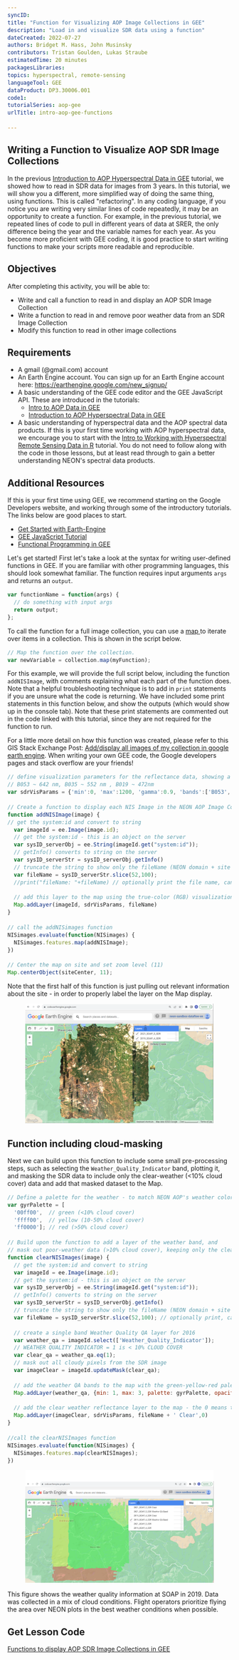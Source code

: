 ```yaml
---
syncID: 
title: "Function for Visualizing AOP Image Collections in GEE"
description: "Load in and visualize SDR data using a function"
dateCreated: 2022-07-27
authors: Bridget M. Hass, John Musinsky
contributors: Tristan Goulden, Lukas Straube
estimatedTime: 20 minutes
packagesLibraries: 
topics: hyperspectral, remote-sensing
languageTool: GEE
dataProduct: DP3.30006.001
code1: 
tutorialSeries: aop-gee
urlTitle: intro-aop-gee-functions

---
```

## Writing a Function to Visualize AOP SDR Image Collections

In the previous <a href="https://www.neonscience.org/resources/learning-hub/tutorials/intro-aop-gee-sdr-tutorial" target="_blank">Introduction to AOP Hyperspectral Data in GEE</a> tutorial, we showed how to read in SDR data for images from 3 years. In this tutorial, we will show you a different, more simplified way of doing the same thing, using functions. This is called "refactoring". In any coding language, if you notice you are writing very similar lines of code repeatedly, it may be an opportunity to create a function. For example, in the previous tutorial, we repeated lines of code to pull in different years of data at SRER, the only difference being the year and the variable names for each year. As you become more proficient with GEE coding, it is good practice to start writing functions to make your scripts more readable and reproducible. 

<div id="ds-objectives" markdown="1">

## Objectives
After completing this activity, you will be able to:
- Write and call a function to read in and display an AOP SDR Image Collection
- Write a function to read in and remove poor weather data from an SDR Image Collection
- Modify this function to read in other image collections

## Requirements
 * A gmail (@gmail.com) account
 * An Earth Engine account. You can sign up for an Earth Engine account here: https://earthengine.google.com/new_signup/
 * A basic understanding of the GEE code editor and the GEE JavaScript API. These are introduced in the tutorials:
    * <a href="https://www.neonscience.org/resources/learning-hub/tutorials/intro-aop-gee-tutorial" target="_blank">Intro to AOP Data in GEE</a>
    * <a href="https://www.neonscience.org/resources/learning-hub/tutorials/intro-aop-gee-sdr-tutorial" target="_blank">Introduction to AOP Hyperspectral Data in GEE</a>
 * A basic understanding of hyperspectral data and the AOP spectral data products. If this is your first time working with AOP hyperspectral data, we encourage you to start with the <a href="https://www.neonscience.org/resources/learning-hub/tutorials/hsi-hdf5-r" target="_blank">Intro to Working with Hyperspectral Remote Sensing Data in R</a> tutorial. You do not need to follow along with the code in those lessons, but at least read through to gain a better understanding NEON's spectral data products.

## Additional Resources
If this is your first time using GEE, we recommend starting on the Google Developers website, and working through some of the introductory tutorials. The links below are good places to start.
 * <a href="https://developers.google.com/earth-engine/guides/getstarted" target="_blank"> Get Started with Earth-Engine </a>
 * <a href="https://developers.google.com/earth-engine/tutorials/tutorial_js_01" target="_blank"> GEE JavaScript Tutorial </a>
 * <a href="https://developers.google.com/earth-engine/tutorials/tutorial_js_03" target="_blank"> Functional Programming in GEE </a>

</div>

Let's get started! First let's take a look at the syntax for writing user-defined functions in GEE. If you are familiar with other programming languages, this should look somewhat familiar. The function requires input arguments `args` and returns an `output`.

```javascript
var functionName = function(args) {
  // do something with input args
  return output;
};
```

To call the function for a full image collection, you can use a <a href="https://developers.google.com/earth-engine/guides/getstarted#mapping-what-to-do-instead-of-a-for-loop"> map </a> to iterate over items in a collection. This is shown in the script below.

```javascript
// Map the function over the collection.
var newVariable = collection.map(myFunction);
```

For this example, we will provide the full script below, including the function `addNISImage`, with comments explaining what each part of the function does. Note that a helpful troubleshooting technique is to add in `print` statements if you are unsure what the code is returning. We have included some print statements in this function below, and show the outputs (which would show up in the console tab). Note that these print statements are commented out in the code linked with this tutorial, since they are not required for the function to run. 

For a little more detail on how this function was created, please refer to this GIS Stack Exchange Post: <a href="https://gis.stackexchange.com/questions/284610/add-display-all-images-of-mycollection-in-google-earth-engine" target="_blank">Add/display all images of my collection in google earth engine</a>. When writing your own GEE code, the Google developers pages and stack overflow are your friends!

```javascript
// define visualization parameters for the reflectance data, showing a true-color image
// B053 ~ 642 nm, B035 ~ 552 nm , B019 ~ 472nm 
var sdrVisParams = {'min':0, 'max':1200, 'gamma':0.9, 'bands':['B053','B035','B019']};

// Create a function to display each NIS Image in the NEON AOP Image Collection
function addNISImage(image) { 
// get the system:id and convert to string
  var imageId = ee.Image(image.id);
  // get the system:id - this is an object on the server
  var sysID_serverObj = ee.String(imageId.get("system:id"));
  // getInfo() converts to string on the server
  var sysID_serverStr = sysID_serverObj.getInfo()
  // truncate the string to show only the fileName (NEON domain + site code + product code + year)
  var fileName = sysID_serverStr.slice(52,100); 
  //print("fileName: "+fileName) // optionally print the file name, can uncomment

  // add this layer to the map using the true-color (RGB) visualization parameters
  Map.addLayer(imageId, sdrVisParams, fileName)
}

// call the addNISimages function
NISimages.evaluate(function(NISimages) {
  NISimages.features.map(addNISImage);
})

// Center the map on site and set zoom level (11)
Map.centerObject(siteCenter, 11);
```

Note that the first half of this function is just pulling out relevant information about the site - in order to properly label the layer on the Map display. 

<figure>
	<a href="https://raw.githubusercontent.com/NEONScience/NEON-Data-Skills/main/graphics/aop-gee2023/1d_sdr_viz_functions/soap_function1.png">
	<img src="https://raw.githubusercontent.com/NEONScience/NEON-Data-Skills/main/graphics/aop-gee2023/1d_sdr_viz_functions/soap_function1.png" alt="SOAP visualization function output"></a>
</figure>

## Function including cloud-masking
Next we can build upon this function to include some small pre-processing steps, such as selecting the `Weather_Quality_Indicator` band, plotting it, and masking the SDR data to include only the clear-weather (<10% cloud cover) data and add that masked dataset to the Map.

```javascript
// Define a palette for the weather - to match NEON AOP's weather color conventions
var gyrPalette = [
  '00ff00',  // green (<10% cloud cover)
  'ffff00',  // yellow (10-50% cloud cover)
  'ff0000']; // red (>50% cloud cover)

// Build upon the function to add a layer of the weather band, and 
// mask out poor-weather data (>10% cloud cover), keeping only the clear weather (<10% cloud cover)
function clearNISImages(image) { 
  // get the system:id and convert to string
  var imageId = ee.Image(image.id);
  // get the system:id - this is an object on the server
  var sysID_serverObj = ee.String(imageId.get("system:id"));
  // getInfo() converts to string on the server
  var sysID_serverStr = sysID_serverObj.getInfo()
  // truncate the string to show only the fileName (NEON domain + site code + product code + year)
  var fileName = sysID_serverStr.slice(52,100); // optionally print, can uncomment
  
  // create a single band Weather Quality QA layer for 2016
  var weather_qa = imageId.select(['Weather_Quality_Indicator']);
  // WEATHER QUALITY INDICATOR = 1 is < 10% CLOUD COVER
  var clear_qa = weather_qa.eq(1);
  // mask out all cloudy pixels from the SDR image
  var imageClear = imageId.updateMask(clear_qa);

  // add the weather QA bands to the map with the green-yellow-red palette
  Map.addLayer(weather_qa, {min: 1, max: 3, palette: gyrPalette, opacity: 0.3}, fileName + ' Weather QA Band')

  // add the clear weather reflectance layer to the map - the 0 means the layer won't be turned on by default
  Map.addLayer(imageClear, sdrVisParams, fileName + ' Clear',0)
}

//call the clearNISImages function
NISimages.evaluate(function(NISimages) {
  NISimages.features.map(clearNISImages);
})
```
<figure>
	<a href="https://raw.githubusercontent.com/NEONScience/NEON-Data-Skills/main/graphics/aop-gee2023/1d_sdr_viz_functions/soap_function2.png">
	<img src="https://raw.githubusercontent.com/NEONScience/NEON-Data-Skills/main/graphics/aop-gee2023/1d_sdr_viz_functions/soap_function2.png" alt="SOAP clear qa function output"></a>
</figure>

This figure shows the weather quality information at SOAP in 2019. Data was collected in a mix of cloud conditions. Flight operators prioritize flying the area over NEON plots in the best weather conditions when possible.

## Get Lesson Code

<a href="https://code.earthengine.google.com/0a3af7782726a1e4bb6e8c299fb883f2" target="_blank">Functions to display AOP SDR Image Collections in GEE</a>
